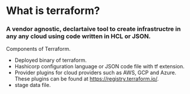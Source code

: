 # What is terraform?

### A vendor agnostic, declartaive tool to create infrastructre in any any cloud using code written in HCL or JSON.

Components of Terraform.

- Deployed binary of terraform.
- Hashicorp configuration language or JSON code file with tf extension.
- Provider plugins for cloud providers such as AWS, GCP and Azure. These plugins can be found at https://registry.terraform.io/.
- stage data file.




